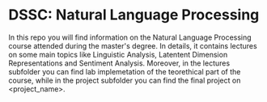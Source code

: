 # DSSC: Natural Language Processing

In this repo you will find information on the Natural Language Processing course attended during the master's degree. In details, it contains lectures on some main topics like Linguistic Analysis, Latentent Dimension Representations and Sentiment Analysis. Moreover, in the lectures subfolder you can find lab implemetation of the teorethical part of the course, while in the project subfolder you can find the final project on <project_name>.
